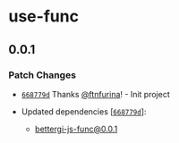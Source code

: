 # use-func

## 0.0.1

### Patch Changes

- [`668779d`](https://github.com/ftnfurina/bettergi-js/commit/668779d1e34461356295071be72fe183920b9eac) Thanks [@ftnfurina](https://github.com/ftnfurina)! - Init project

- Updated dependencies [[`668779d`](https://github.com/ftnfurina/bettergi-js/commit/668779d1e34461356295071be72fe183920b9eac)]:
  - bettergi-js-func@0.0.1
